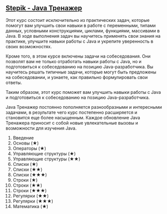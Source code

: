 ## [Stepik - Java Тренажер](https://stepik.org/course/182389/syllabus)

Этот курс состоит исключительно из практических задач, которые помогут вам улучшить свои навыки в работе с переменными, типами данных, условными конструкциями, циклами, функциями, массивами в Java. В ходе выполнения задач вы научитесь применять свои знания на практике, улучшите навыки работы с Java и укрепите уверенность в своих возможностях.

Кроме того, в этом курсе включены задачи на собеседования. Они позволят вам не только отработать навыки работы с Java, но и подготовиться к собеседованию на позицию Java-разработчика. Вы научитесь решать типичные задачи, которые могут быть предложены на собеседовании, и узнаете, как правильно формулировать свои ответы.

Таким образом, этот курс поможет вам улучшить навыки работы с Java и подготовиться к собеседованию на позицию Java-разработчика.



Java Тренажер постоянно пополняется разнообразными и интересными задачами, в результате чего курс постепенно расширяется и становится еще более насыщенным. Каждое обновление Java Тренажера приносит с собой новые увлекательные вызовы и возможности для изучения Java.

1. Введение
2. Основы (★)
3. Операторы (★)
4. Управляющие структуры (★)
5. Управляющие структуры (★★)
6. Списки (★)
7. Списки (★★)
8. Списки (★★★)
9. Строки (★)
10. Строки (★★)
11. Строки (★★★)
12. Регулярки (★★)
13. Регулярки (★★★)
14. Математика (★)
